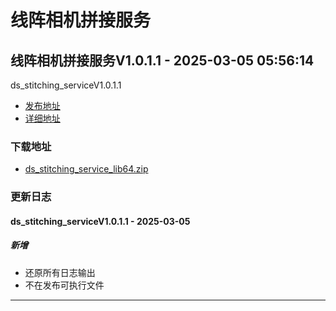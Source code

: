 # 线阵相机拼接服务
## 线阵相机拼接服务V1.0.1.1 - 2025-03-05 05:56:14
ds_stitching_serviceV1.0.1.1
*  [发布地址](https://github.com/jadehh/VideoStitching/releases/tag/ds_stitching_serviceV1.0.1.1)
*  [详细地址](https://github.com/jadehh/jadehh_file/releases/tag/ds_stitching_serviceV1.0.1.1)
### 下载地址
* [ds_stitching_service_lib64.zip](https://gh.ddlc.top/https://github.com/jadehh/jadehh_file/releases/download/ds_stitching_serviceV1.0.1.1/ds_stitching_service_lib64.zip)
### 更新日志
#### ds_stitching_serviceV1.0.1.1 - 2025-03-05
##### 新增
* 还原所有日志输出
* 不在发布可执行文件
---
